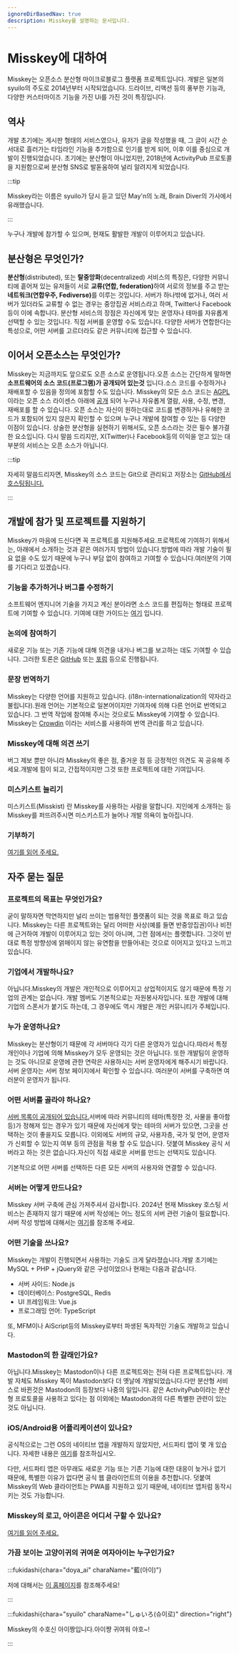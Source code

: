 ```yaml
---
ignoreDirBasedNav: true
description: Misskey를 설명하는 문서입니다.
---
```


# Misskey에 대하여

Misskey는 오픈소스 분산형 마이크로블로그 플랫폼 프로젝트입니다.
개발은 일본의 syuilo의 주도로 2014년부터 시작되었습니다.
드라이브, 리액션 등의 풍부한 기능과, 다양한 커스터마이즈 기능을 가진 Ui를 가진 것이 특징입니다.

## 역사

개발 초기에는 게시판 형태의 서비스였으나, 유저가 글을 작성했을 때, 그 글이 시간 순서대로 흘러가는 타임라인 기능을 추가함으로 인기를 받게 되어, 이후 이를 중심으로 개발이 진행되었습니다.
초기에는 분산형이 아니었지만, 2018년에 ActivityPub 프로토콜을 지원함으로써 분산형 SNS로 발돋움하여 널리 알려지게 되었습니다.

:::tip

Misskey라는 이름은 syuilo가 당시 듣고 있던 May'n의 노래, Brain Diver의 가사에서 유래했습니다.

:::

누구나 개발에 참가할 수 있으며, 현재도 활발한 개발이 이루어지고 있습니다.

## 분산형은 무엇인가?

<b>분산형</b>(distributed), 또는 <b>탈중앙화</b>(decentralized) 서비스의 특징은, 다양한 커뮤니티에 흩어져 있는 유저들이 서로 <b>교류(연합, federation)</b>하여 서로의 정보를 주고 받는 <b>네트워크(연합우주, Fediverse)</b>를 이루는 것입니다.
서버가 하나밖에 없거나, 여러 서버가 있더라도 교류할 수 없는 경우는 중앙집권 서비스라고 하며, Twitter나 Facebook 등이 이에 속합니다.
분산형 서비스의 장점은 자신에게 맞는 운영자나 테마를 자유롭게 선택할 수 있는 것입니다. 직접 서버를 운영할 수도 있습니다. 다양한 서버가 연합한다는 특성으로, 어떤 서버를 고르더라도 같은 커뮤니티에 접근할 수 있습니다.

## 이어서 오픈소스는 무엇인가?

Misskey는 지금까지도 앞으로도 오픈 소스로 운영됩니다.오픈 소스는 간단하게 말하면 <b>소프트웨어의 소스 코드(프로그램)가 공개되어 있는것</b> 입니다.소스 코드를 수정하거나 재배포할 수 있음을 정의에 포함할 수도 있습니다.
Misskey의 모든 소스 코드는 [AGPL](https://github.com/misskey-dev/misskey/blob/develop/LICENSE) 이라는 오픈 소스 라이센스 아래에 [공개](https://github.com/misskey-dev) 되어 누구나 자유롭게 열람, 사용, 수정, 변경, 재배포를 할 수 있습니다.
오픈 소스는 자신이 원하는대로 코드를 변경하거나 유해한 코드가 포함되어 있지 않은지 확인할 수 있으며 누구나 개발에 참여할 수 있는 등 다양한 이점이 있습니다.
상술한 분산형을 실현하기 위해서도, 오픈 소스라는 것은 필수 불가결한 요소입니다.
다시 말씀 드리지만, X(Twitter)나 Facebook등의 이익을 얻고 있는 대부분의 서비스는 오픈 소스가 아닙니다.

:::tip

자세히 말씀드리자면, Misskey의 소스 코드는 Git으로 관리되고 저장소는 [GitHub에서 호스팅됩니다.](https://github.com/misskey-dev)

:::

## 개발에 참가 및 프로젝트를 지원하기

Misskey가 마음에 드신다면 꼭 프로젝트를 지원해주세요.프로젝트에 기여하기 위해서는, 아래에서 소개하는 것과 같은 여러가지 방법이 있습니다.방법에 따라 개발 기술이 필요 없을 수도 있기 때문에 누구나 부담 없이 참여하고 기여할 수 있습니다.여러분의 기여를 기다리고 있겠습니다.

### 기능을 추가하거나 버그를 수정하기

소프트웨어 엔지니어 기술을 가지고 계신 분이라면 소스 코드를 편집하는 형태로 프로젝트에 기여할 수 있습니다.
기여에 대한 가이드는 [여기](https://github.com/misskey-dev/misskey/blob/develop/CONTRIBUTING.md) 입니다.

### 논의에 참여하기

새로운 기능 또는 기존 기능에 대해 의견을 내거나 버그를 보고하는 데도 기여할 수 있습니다.
그러한 토론은 [GitHub](https://github.com/misskey-dev) 또는 [포럼](https://forum.misskey.io/) 등으로 진행됩니다.

### 문장 번역하기

Misskey는 다양한 언어를 지원하고 있습니다. (i18n-internationalization의 약자라고 불립니다).원래 언어는 기본적으로 일본어이지만 기여자에 의해 다른 언어로 번역되고 있습니다.
그 번역 작업에 참여해 주시는 것으로도 Misskey에 기여할 수 있습니다.
Misskey는 [Crowdin](https://crowdin.com/project/misskey) 이라는 서비스를 사용하여 번역 관리를 하고 있습니다.

### Misskey에 대해 의견 쓰기

버그 제보 뿐만 아니라 Misskey의 좋은 점, 즐거운 점 등 긍정적인 의견도 꼭 공유해 주세요.개발에 힘이 되고, 간접적이지만 그것 또한 프로젝트에 대한 기여입니다.

### 미스키스트 늘리기

미스키스트(Misskist) 란 Misskey를 사용하는 사람을 말합니다.
지인에게 소개하는 등 Misskey를 퍼뜨려주시면 미스키스트가 늘어나 개발 의욕이 높아집니다.

### 기부하기

[여기를 읽어 주세요.](/docs/donate/)

## 자주 묻는 질문

### 프로젝트의 목표는 무엇인가요?

굳이 말하자면 막연하지만 널리 쓰이는 범용적인 플랫폼이 되는 것을 목표로 하고 있습니다.
Misskey는 다른 프로젝트와는 달리 어떠한 사상(예를 들면 반중앙집권)이나 비전에 근거하여 개발이 이루어지고 있는 것이 아니며, 그런 점에서는 플랫합니다.
그것이 반대로 특정 방향성에 얽매이지 않는 유연함을 만들어내는 것으로 이어지고 있다고 느끼고 있습니다.

<!-- TODO: ここにロードマップへのリンク -->

### 기업에서 개발하나요?

아닙니다.Misskey의 개발은 개인적으로 이루어지고 상업적이지도 않기 때문에 특정 기업의 관계는 없습니다.
개발 멤버도 기본적으로는 자원봉사자입니다.
또한 개발에 대해 기업의 스폰서가 붙기도 하는데, 그 경우에도 역시 개발은 개인 커뮤니티가 주체입니다.

### 누가 운영하나요?

Misskey는 분산형이기 때문에 각 서버마다 각기 다른 운영자가 있습니다.따라서 특정 개인이나 기업에 의해 Misskey가 모두 운영되는 것은 아닙니다.
또한 개발팀이 운영하는 것도 아니므로 운영에 관한 연락은 사용하시는 서버 운영자에게 해주시기 바랍니다.
서버 운영자는 서버 정보 페이지에서 확인할 수 있습니다.
여러분이 서버를 구축하면 여러분이 운영자가 됩니다.

### 어떤 서버를 골라야 하나요?

[서버 목록이 공개되어 있습니다.](/servers/)서버에 따라 커뮤니티의 테마(특정한 것, 사물을 좋아함 등)가 정해져 있는 경우가 있기 때문에 자신에게 맞는 테마의 서버가 있으면, 그곳을 선택하는 것이 좋을지도 모릅니다.
이외에도 서버의 규모, 사용자층, 국가 및 언어, 운영자가 신뢰할 수 있는지 여부 등의 관점을 적용 할 수도 있습니다.
덧붙여 Misskey 공식 서버라고 하는 것은 없습니다.자신이 직접 새로운 서버를 만드는 선택지도 있습니다.

기본적으로 어떤 서버를 선택하든 다른 모든 서버의 사용자와 연결할 수 있습니다.

### 서버는 어떻게 만드나요?

Misskey 서버 구축에 관심 가져주셔서 감사합니다.
2024년 현재 Misskey 호스팅 서비스는 존재하지 않기 때문에 서버 작성에는 어느 정도의 서버 관련 기술이 필요합니다.
서버 작성 방법에 대해서는 [여기](/docs/for-admin/install/)를 참조해 주세요.

### 어떤 기술을 쓰나요?

Misskey는 개발이 진행되면서 사용하는 기술도 크게 달라졌습니다.개발 초기에는 MySQL + PHP + jQuery와 같은 구성이었으나 현재는 다음과 같습니다.

- 서버 사이드: Node.js
- 데이터베이스: PostgreSQL, Redis
- UI 프레임워크: Vue.js
- 프로그래밍 언어: TypeScript

또, MFM이나 AiScript등의 Misskey로부터 파생된 독자적인 기술도 개발하고 있습니다.

### Mastodon의 한 갈래인가요?

아닙니다.Misskey는 Mastodon이나 다른 프로젝트와는 전혀 다른 프로젝트입니다.
개발 자체도 Misskey 쪽이 Mastodon보다 더 옛날에 개발되었습니다.다만 분산형 서비스로 바뀐것은 Mastodon의 등장보다 나중의 일입니다.
같은 ActivityPub이라는 분산형 프로토콜을 사용하고 있다는 점 이외에는 Mastodon과의 다른 특별한 관련이 있는 것도 아닙니다.

### iOS/Android용 어플리케이션이 있나요?

공식적으로는 그런 OS의 네이티브 앱을 개발하지 않았지만, 서드파티 앱이 몇 개 있습니다.
자세한 내용은 [여기](/docs/for-users/resources/apps/)를 참조하십시오.

다만, 서드파티 앱은 아무래도 새로운 기능 또는 기존 기능에 대한 대응이 늦거나 없기 때문에, 특별한 이유가 없다면 공식 웹 클라이언트의 이용을 추천합니다.
덧붙여 Misskey의 Web 클라이언트는 PWA를 지원하고 있기 때문에, 네이티브 앱처럼 동작시키는 것도 가능합니다.

### Misskey의 로고, 아이콘은 어디서 구할 수 있나요?

[여기를 읽어 주세요.](/brand-assets/)

### 가끔 보이는 고양이귀의 귀여운 여자아이는 누구인가요?

:::fukidashi{chara="doya_ai" charaName="藍(아이)"}

저에 대해서는 [이 홈페이지](https://xn--931a.moe/)를 참조해주세요!

:::

:::fukidashi{chara="syuilo" charaName="しゅいろ(슈이로)" direction="right"}

Misskey의 수호신 아이짱입니다.아이쨩 귀여워 야호\~!

:::
